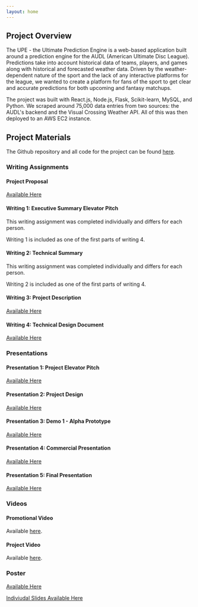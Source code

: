 ```yaml
---
layout: home
---
```


## Project Overview

The UPE - the Ultimate Prediction Engine is a web-based application built around a prediction engine for the AUDL (American Ultimate Disc League). Predictions take into account historical data of teams, players, and games along with historical and forecasted weather data. Driven by the weather-dependent nature of the sport and the lack of any interactive platforms for the league, we wanted to create a platform for fans of the sport to get clear and accurate predictions for both upcoming and fantasy matchups.

The project was built with React.js, Node.js, Flask, Scikit-learn, MySQL, and Python. We scraped around 75,000 data entries from two sources: the AUDL's backend and the Visual Crossing Weather API. All of this was then deployed to an AWS EC2 instance.

## Project Materials

The Github repository and all code for the project can be found [here](https://github.com/SDesign-SBPK/UPE).

### Writing Assignments
#### Project Proposal

<a href="docs/assets/proposal.pdf" target="_blank">Available Here</a>

#### Writing 1: Executive Summary Elevator Pitch

This writing assignment was completed individually and differs for each person.

Writing 1 is included as one of the first parts of writing 4.

#### Writing 2: Technical Summary

This writing assignment was completed individually and differs for each person.

Writing 2 is included as one of the first parts of writing 4.

#### Writing 3: Project Description

<a href="docs/assets/writing3.pdf" target="_blank">Available Here</a>

#### Writing 4: Technical Design Document

<a href="docs/assets/writing4.pdf" target="_blank">Available Here</a>

### Presentations

#### Presentation 1: Project Elevator Pitch

<a href="docs/assets/pres1.pdf" target="_blank">Available Here</a>

#### Presentation 2: Project Design

<a href="docs/assets/pres2.pdf" target="_blank">Available Here</a>

#### Presentation 3: Demo 1 - Alpha Prototype

<a href="docs/assets/pres3.pdf" target="_blank">Available Here</a>

#### Presentation 4: Commercial Presentation
<a href="docs/assets/commercial_pres.pdf" target="_blank">Available Here</a>

#### Presentation 5: Final Presentation
<a href="docs/assets/final_pres.pdf" target="_blank">Available Here</a>

### Videos

#### Promotional Video

Available [here](https://drive.google.com/file/d/1wYVPGb2wF_TA-giEvznhug45azSGtPJg/view?usp=sharing).

#### Project Video

Available [here](https://drive.google.com/file/d/1UQqCRkEtELlwZdOD5DeGeUk5H5Nz5vwt/view?usp=sharing).

### Poster

<a href="docs/assets/poster.pdf" target="_blank">Available Here</a>

<a href="docs/assets/poster_slides.pdf" target="_blank">Indiviudal Slides Available Here</a>